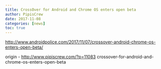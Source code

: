 ```yaml
---
title: CrossOver for Android and Chrome OS enters open beta
author: PipisCrew
date: 2017-11-08
categories: [news]
toc: true
---
```


http://www.androidpolice.com/2017/11/07/crossover-android-chrome-os-enters-open-beta/

origin - http://www.pipiscrew.com/?p=11083 crossover-for-android-and-chrome-os-enters-open-beta